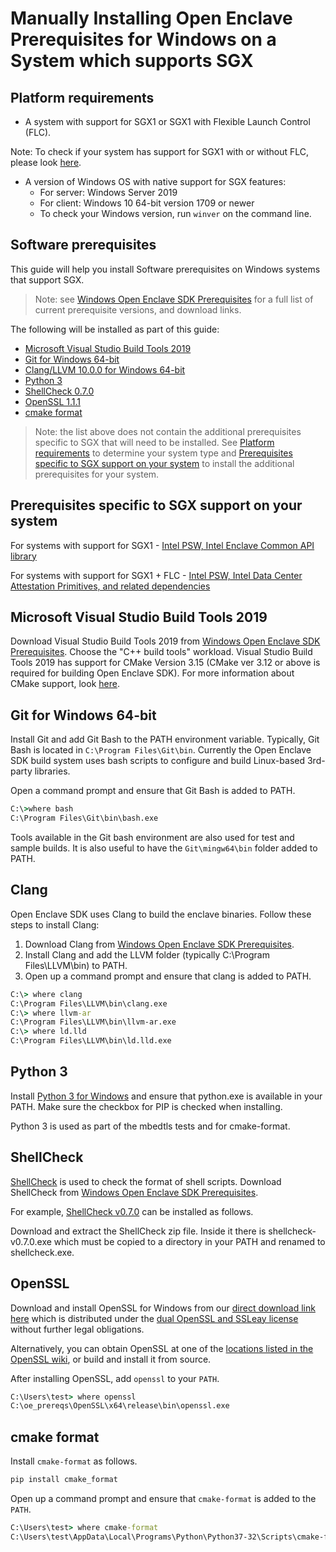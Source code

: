 # Manually Installing Open Enclave Prerequisites for Windows on a System which supports SGX

## Platform requirements
- A system with support for SGX1 or SGX1 with Flexible Launch Control (FLC).

 Note: To check if your system has support for SGX1 with or without FLC, please look [here](../SGXSupportLevel.md).
 
- A version of Windows OS with native support for SGX features:
   - For server: Windows Server 2019
   - For client: Windows 10 64-bit version 1709 or newer
   - To check your Windows version, run `winver` on the command line.

## Software prerequisites
This guide will help you install Software prerequisites on Windows systems that support SGX.
> Note: see [Windows Open Enclave SDK Prerequisites](WindowsPrerequisites.md) for a full list of current prerequisite versions, and download links.

The following will be installed as part of this guide:
- [Microsoft Visual Studio Build Tools 2019](#microsoft-visual-studio-build-tools-2019)
- [Git for Windows 64-bit](#git-for-windows-64-bit)
- [Clang/LLVM 10.0.0 for Windows 64-bit](#clang)
- [Python 3](#python-3)
- [ShellCheck 0.7.0](#shellcheck)
- [OpenSSL 1.1.1](#openssl)
- [cmake format](#cmake-format)

> Note: the list above does not contain the additional prerequisites specific to SGX that will need to be installed. See [Platform requirements](#platform-requirements) to determine your system type and [Prerequisites specific to SGX support on your system](#prerequisites-specific-to-sgx-support-on-your-system) to install the additional prerequisites for your system.

## Prerequisites specific to SGX support on your system

For systems with support for SGX1  - [Intel PSW, Intel Enclave Common API library](WindowsManualSGX1Prereqs.md)

For systems with support for SGX1 + FLC - [Intel PSW, Intel Data Center Attestation Primitives, and related dependencies](WindowsManualSGX1FLCDCAPPrereqs.md)

## Microsoft Visual Studio Build Tools 2019
Download Visual Studio Build Tools 2019 from [Windows Open Enclave SDK Prerequisites](WindowsPrerequisites.md). Choose the "C++ build tools" workload. Visual Studio Build Tools 2019 has support for CMake Version 3.15 (CMake ver 3.12 or above is required for building Open Enclave SDK). For more information about CMake support, look [here](https://blogs.msdn.microsoft.com/vcblog/2016/10/05/cmake-support-in-visual-studio/).

## Git for Windows 64-bit

Install Git and add Git Bash to the PATH environment variable.
Typically, Git Bash is located in `C:\Program Files\Git\bin`.
Currently the Open Enclave SDK build system uses bash scripts to configure
and build Linux-based 3rd-party libraries.

Open a command prompt and ensure that Git Bash is added to PATH.

```cmd
C:\>where bash
C:\Program Files\Git\bin\bash.exe
```

Tools available in the Git bash environment are also used for test and sample
builds. It is also useful to have the `Git\mingw64\bin` folder added to PATH.

## Clang

 Open Enclave SDK uses Clang to build the enclave binaries. Follow these steps to install Clang:

1. Download Clang from [Windows Open Enclave SDK Prerequisites](WindowsPrerequisites.md). 
2. Install Clang and add the LLVM folder (typically C:\Program Files\LLVM\bin)
to PATH.
4. Open up a command prompt and ensure that clang is added to PATH.

```cmd
C:\> where clang
C:\Program Files\LLVM\bin\clang.exe
C:\> where llvm-ar
C:\Program Files\LLVM\bin\llvm-ar.exe
C:\> where ld.lld
C:\Program Files\LLVM\bin\ld.lld.exe
```

## Python 3

Install [Python 3 for Windows](https://www.python.org/downloads/windows/) and ensure that python.exe is available in your PATH.
Make sure the checkbox for PIP is checked when installing.

Python 3 is used as part of the mbedtls tests and for cmake-format.

## ShellCheck

[ShellCheck](https://www.shellcheck.net/) is used to check the format of shell scripts. Download ShellCheck from [Windows Open Enclave SDK Prerequisites](WindowsPrerequisites.md). 

For example, [ShellCheck v0.7.0](https://oejenkins.blob.core.windows.net/oejenkins/shellcheck-v0.7.0.zip) can be installed as follows.

Download and extract the ShellCheck zip file. Inside it there is shellcheck-v0.7.0.exe which must be copied to a directory in your PATH and renamed to shellcheck.exe.

## OpenSSL

Download and install OpenSSL for Windows from our [direct download link here](https://oejenkins.blob.core.windows.net/oejenkins/openssl-1.1.1-latest.nupkg) which is distributed under the [dual OpenSSL and SSLeay license](https://www.openssl.org/source/license-openssl-ssleay.txt) without further legal obligations.

Alternatively, you can obtain OpenSSL at one of the [locations listed in the OpenSSL wiki](https://wiki.openssl.org/index.php/Binaries), or build and install it from source.

After installing OpenSSL, add `openssl` to your `PATH`.

```cmd
C:\Users\test> where openssl
C:\oe_prereqs\OpenSSL\x64\release\bin\openssl.exe
```

## cmake format

Install `cmake-format` as follows.

```cmd
pip install cmake_format
```

Open up a command prompt and ensure that `cmake-format` is added to the `PATH`.

```cmd
C:\Users\test> where cmake-format
C:\Users\test\AppData\Local\Programs\Python\Python37-32\Scripts\cmake-format.exe
```

